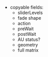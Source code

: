 * copyable fields:
  * sliderLevels
  * fade shape
  * action
  * preWait
  * postWait
  * AU status?
  * geometry
  * full matrix
